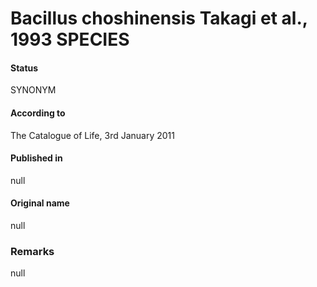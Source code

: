 # Bacillus choshinensis Takagi et al., 1993 SPECIES

#### Status
SYNONYM

#### According to
The Catalogue of Life, 3rd January 2011

#### Published in
null

#### Original name
null

### Remarks
null